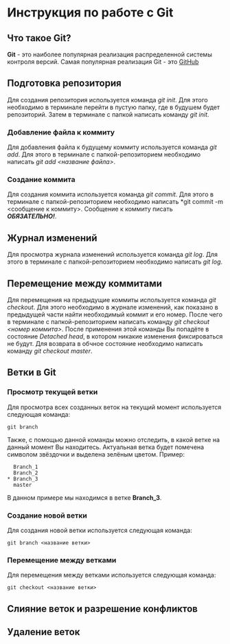 # Инструкция по работе с Git

## Что такое Git?
**Git** - это наиболее популярная реализация распределенной системы контроля версий. Самая популярная реализация Git - это [GitHub](https://github.com/)

## Подготовка репозитория
Для создания репозитория используется команда *git init*. Для этого необходимо в терминале перейти в пустую папку, где в будушем будет репозиторий. Затем в терминале с папкой написать команду *git init*.

### Добавление файла к коммиту
Для добавления файла к будущему коммиту используется команда *git add*. Для этого в терминале с папкой-репозиторием необходимо написать *git add <название файла>*.

### Создание коммита
Для создания коммита используется команда *git commit*. Для этого в терминале с папкой-репозиторием необходимо написать *git commit -m <сообщение к коммиту>. Сообщение к коммиту писать ***ОБЯЗАТЕЛЬНО!***.

## Журнал изменений
Для просмотра журнала изменений используется команда *git log*. Для этого в терминале с папкой-репозиторием необходимо написать *git log*.

## Перемещение между коммитами
Для перемещения на предыдущие коммиты используется команда *git checkout*. Для этого необходимо в журнале изменений, как показано в предыдущей части найти необходимый коммит и его номер. После чего в терминале с папкой-репозиторием написать команду *git checkout <номер коммита>*. После применения этой команды Вы попадёте в состояние *Detached head*, в котором никакие изменения фиксироваться не будут. Для возврата в обчное состояние необходимо написать команду *git checkout master*.

## Ветки в Git
### Просмотр текущей ветки
Для просмотра всех созданных веток на текущий момент используется следующая команда:

    git branch
Также, с помощью данной команды можно отследить, в какой ветке на данный момент Вы находитесь. Актуальная ветка будет помечена символом звёздочки и выделена зелёным цветом. Пример:

      Branch_1
      Branch_2
    * Branch_3
      master
В данном примере мы находимся в ветке **Branch_3**.

### Создание новой ветки
Для создания новой ветки используется следующая команда:

    git branch <название ветки>

### Перемещение между ветками
Для перемещения между ветками используется следующая команда:

    git checkout <название ветки>

## Слияние веток и разрешение конфликтов

## Удаление веток
